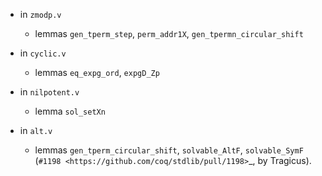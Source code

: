 - in `zmodp.v`
  + lemmas `gen_tperm_step`, `perm_addr1X`, `gen_tpermn_circular_shift`

- in `cyclic.v`
  + lemmas `eq_expg_ord`, `expgD_Zp`

- in `nilpotent.v`
  + lemma `sol_setXn`

- in `alt.v`
  + lemmas `gen_tperm_circular_shift`, `solvable_AltF`, `solvable_SymF`
    (`#1198 <https://github.com/coq/stdlib/pull/1198>`_,
    by Tragicus).
